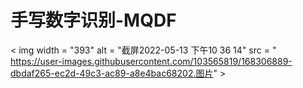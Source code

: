 # 手写数字识别-MQDF
< img  width = "393"  alt = "截屏2022-05-13 下午10 36 14"  src = " https://user-images.githubusercontent.com/103565819/168306889-dbdaf265-ec2d-49c3-ac89-a8e4bac68202.图片" >
